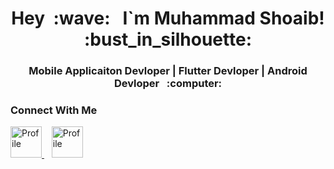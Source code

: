 <h1 align="center">Hey &nbsp;:wave: &nbsp; I`m Muhammad Shoaib! :bust_in_silhouette: </h1>
 
 
<h3 align="center"> Mobile Applicaiton Devloper | Flutter Devloper | Android Devloper &nbsp; :computer: </h3>

### Connect With Me
<a href="https://www.linkedin.com/in/muhammad-shoaib-flutter-dev/" target="_blank">
<img alt="Profile" src="https://www.freepnglogos.com/uploads/linkedin-blue-style-logo-png-0.png" width="50" height="50">
</a>&nbsp;&nbsp; <a href="https://www.facebook.com/muhammadshoaib06" target="_blank">
<img alt="Profile" src="https://lh3.googleusercontent.com/proxy/4jEi_H30rmxv2juFdZ7fwDr_MxcRLbk6xNQey9-7ML_oPdrMDKuhg72NXEMIilL9JJry3uPOB8ZdubSfLqrZFe0UqypwPADMT83utJMUwWCb6rBYB82ZNWBxJjV6X68syk7jRIY-SOvhHQVA6_riHSWsXeLcBFw769pwP3jz-06aTqWQWGUL0ZFml91u8vGfxg=s0-d" width="50" height="50">
</a>
